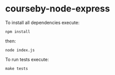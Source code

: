 courseby-node-express
=====================

To install all dependencies execute:
    
    npm install

then:
  
    node index.js

To run tests execute:

    make tests